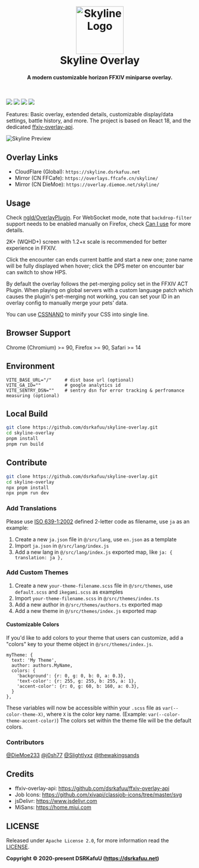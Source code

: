 <h1 align="center">
  <img src="https://raw.githubusercontent.com/dsrkafuu/skyline-overlay/main/assets/logo.svg" alt="Skyline Logo" width="128" /><br />
  Skyline Overlay
  <br />
</h1>

<h4 align="center">A modern customizable horizon FFXIV miniparse overlay.</h4>
<br />

![](https://img.shields.io/github/package-json/v/dsrkafuu/skyline-overlay)
![](https://img.shields.io/badge/ffxiv-endwalker-orange)
[![](https://img.shields.io/github/license/dsrkafuu/skyline-overlay)](https://github.com/dsrkafuu/skyline-overlay/blob/main/LICENSE)
[![](https://img.shields.io/lgtm/grade/javascript/github/dsrkafuu/skyline-overlay)](https://lgtm.com/projects/g/dsrkafuu/skyline-overlay/context:javascript)

Features: Basic overlay, extended details, customizable display/data settings, battle history, and more. The project is based on React 18, and the dedicated [ffxiv-overlay-api](https://github.com/dsrkafuu/ffxiv-overlay-api).

<img align="center" src="https://raw.githubusercontent.com/dsrkafuu/skyline-overlay/main/assets/preview-en-v3.jpg" alt="Skyline Preview" />

## Overlay Links

- CloudFlare (Global): `https://skyline.dsrkafuu.net`
- Mirror (CN FFCafe): `https://overlays.ffcafe.cn/skyline/`
- Mirror (CN DieMoe): `https://overlay.diemoe.net/skyline/`

## Usage

Check [ngld/OverlayPlugin](https://github.com/ngld/OverlayPlugin). For WebSocket mode, note that `backdrop-filter` support needs to be enabled manually on Firefox, check [Can I use](https://caniuse.com/css-backdrop-filter) for more details.

2K+ (WQHD+) screen with 1.2+x scale is recommended for better experience in FFXIV.

Click the encounter can ends current battle and start a new one; zone name will be fully displayed when hover; click the DPS meter on encounter bar can switch to show HPS.

By default the overlay follows the pet-merging policy set in the FFXIV ACT Plugin. When playing on global servers with a custom language patch which causes the plugin's pet-merging not working, you can set your ID in an overlay config to manually merge your pets' data.

You can use [CSSNANO](https://cssnano.co/playground/) to minify your CSS into single line.

## Browser Support

Chrome (Chromium) >= 90, Firefox >= 90, Safari >= 14

## Environment

```
VITE_BASE_URL="/"     # dist base url (optional)
VITE_GA_ID=""         # google analytics id
VITE_SENTRY_DSN=""    # sentry dsn for error tracking & perfromance measuring (optional)
```

## Local Build

```bash
git clone https://github.com/dsrkafuu/skyline-overlay.git
cd skyline-overlay
pnpm install
pnpm run build
```

## Contribute

```bash
git clone https://github.com/dsrkafuu/skyline-overlay.git
cd skyline-overlay
npx pnpm install
npx pnpm run dev
```

### Add Translations

Please use [ISO 639-1:2002](https://en.wikipedia.org/wiki/List_of_ISO_639-1_codes) defined 2-letter code as filename, use `ja` as an example:

1. Create a new `ja.json` file in `@/src/lang`, use `en.json` as a template
2. Import `ja.json` in `@/src/lang/index.js`
3. Add a new lang in `@/src/lang/index.js` exported map, like `ja: { translation: ja },`

### Add Custom Themes

1. Create a new `your-theme-filename.scss` file in `@/src/themes`, use `default.scss` and `ikegami.scss` as examples
2. Import `your-theme-filename.scss` in `@/src/themes/index.ts`
3. Add a new author in `@/src/themes/authors.ts` exported map
4. Add a new theme in `@/src/themes/index.js` exported map

#### Customizable Colors

If you'd like to add colors to your theme that users can customize, add a "colors" key to your theme object in `@/src/themes/index.js`.

```
myTheme: { 
  text: 'My Theme', 
  author: authors.MyName,
  colors: { 
    'background': {r: 0, g: 0, b: 0, a: 0.3},
    'text-color': {r: 255, g: 255, b: 255, a: 1},
    'accent-color': {r: 0, g: 60, b: 160, a: 0.3},
  }
},
```

These variables will now be accessible within your `.scss` file as `var(--color-theme-X)`, where `X` is the color key name. (Example: `var(--color-theme-accent-color)`)
The colors set within the theme file will be the default colors.

### Contributors

[@DieMoe233](https://github.com/DieMoe233)
[@j0sh77](https://github.com/j0sh77)
[@Slightlyxz](https://github.com/Slightlyxz)
[@thewakingsands](https://github.com/thewakingsands)

## Credits

- ffxiv-overlay-api: <https://github.com/dsrkafuu/ffxiv-overlay-api>
- Job Icons: <https://github.com/xivapi/classjob-icons/tree/master/svg>
- jsDelivr: <https://www.jsdelivr.com>
- MiSans: <https://home.miui.com>

## LICENSE

Released under `Apache License 2.0`, for more information read the [LICENSE](https://github.com/dsrkafuu/skyline-overlay/blob/main/LICENSE).

**Copyright © 2020-present DSRKafuU (<https://dsrkafuu.net>)**
